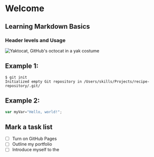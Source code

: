 # Welcome 
## Learning Markdown Basics
### Header levels and Usage
![Yaktocat, GitHub's octocat in a yak costume](https://octodex.github.com/images/yaktocat.png)


## Example 1: 
```
$ git init
Initialized empty Git repository in /Users/skills/Projects/recipe-repository/.git/
```
## Example 2: 
```javascript
var myVar="Hello, world!";
```
## Mark a task list 
- [ ] Turn on GitHub Pages
- [ ] Outline my portfolio
- [ ] Introduce myself to the
